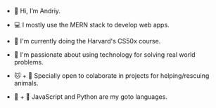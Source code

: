 - 👋 Hi, I’m Andriy. 
- 💻 I mostly use the MERN stack to develop web apps.
- 🌱 I'm currently doing the Harvard's CS50x course.  

- 🥇 I'm passionate about using technology for solving real world problems. 
- 🐱 + 🐶 Specially open to colaborate in projects for helping/rescuing animals. 
- 💛 + 💙 JavaScript and Python are my goto languages.


<!---
Andriy-Kozlovsky/Andriy-Kozlovsky is a ✨ special ✨ repository because its `README.md` (this file) appears on your GitHub profile.
You can click the Preview link to take a look at your changes.
--->
